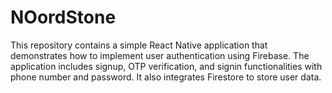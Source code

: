 # NOordStone
This repository contains a simple React Native application that demonstrates how to implement user authentication using Firebase. The application includes signup, OTP verification, and signin functionalities with phone number and password. It also integrates Firestore to store user data.
